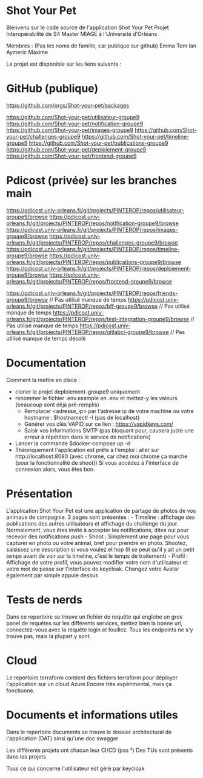 # Shot Your Pet
Bienvenu sur le code source de l'application Shot Your Pet 
Projet Interopérabilité de S4 Master MIAGE à l'Université d'Orléans

Membres : (Pas les noms de famille, car publique sur github)
    Emma
    Tom
    Ian
    Aymeric
    Maxime

Le projet est disponible sur les liens suivants :

# GitHub (publique)
https://github.com/orgs/Shot-your-pet/packages

https://github.com/Shot-your-pet/utilisateur-groupe9
https://github.com/Shot-your-pet/notification-groupe9
https://github.com/Shot-your-pet/images-groupe9
https://github.com/Shot-your-pet/challenges-groupe9
https://github.com/Shot-your-pet/timeline-groupe9
https://github.com/Shot-your-pet/publications-groupe9
https://github.com/Shot-your-pet/deploiement-groupe9
https://github.com/Shot-your-pet/frontend-groupe9

# Pdicost (privée) sur les branches main
https://pdicost.univ-orleans.fr/git/projects/PINTEROP/repos/utilisateur-groupe9/browse
https://pdicost.univ-orleans.fr/git/projects/PINTEROP/repos/notification-groupe9/browse
https://pdicost.univ-orleans.fr/git/projects/PINTEROP/repos/images-groupe9/browse
https://pdicost.univ-orleans.fr/git/projects/PINTEROP/repos/challenges-groupe9/browse
https://pdicost.univ-orleans.fr/git/projects/PINTEROP/repos/timeline-groupe9/browse
https://pdicost.univ-orleans.fr/git/projects/PINTEROP/repos/publications-groupe9/browse
https://pdicost.univ-orleans.fr/git/projects/PINTEROP/repos/deploiement-groupe9/browse
https://pdicost.univ-orleans.fr/git/projects/PINTEROP/repos/frontend-groupe9/browse

https://pdicost.univ-orleans.fr/git/projects/PINTEROP/repos/friends-groupe9/browse // Pas utilisé manque de temps
https://pdicost.univ-orleans.fr/git/projects/PINTEROP/repos/bff-groupe9/browse // Pas utilisé manque de temps
https://pdicost.univ-orleans.fr/git/projects/PINTEROP/repos/test-integration-groupe9/browse // Pas utilisé manque de temps
https://pdicost.univ-orleans.fr/git/projects/PINTEROP/repos/gitlabci-groupe9/browse // Pas utilisé manque de temps désolé

# Documentation
Comment la mettre en place : 
- cloner le projet deploiement-groupe9 uniquement
- renommer le fichier .env.example en .env et mettez-y les valeurs (beaucoup sont déjà pré-remplis)
    - Remplacer <adresse_ip> par l'adresse ip de votre machine ou votre hostname : $hostnamectl -I (pas de localhost)
    - Générer vos clés VAPID sur ce lien : https://vapidkeys.com/
    - Saisir vos informations SMTP (pas bloquant pour, causera juste une erreur à répétition dans le service de notifications)
- Lancer la commande $docker-compose up -d
- Théoriquement l'application est prête à l'emploi : aller sur http://localhost:8080 (avec chrome, car chez moi chrome ça marche (pour la fonctionnalité de shoot))
Si vous accédez à l'interface de connexion alors, vous êtes bon.

# Présentation
L'application Shot Your Pet est une application de partage de photos de vos animaux de compagnie.
3 pages sont présentes : 
    - Timeline : affichage des publications des autres utilisateurs et affichage du challenge du jour. Normalement, vous êtes invité à accepter les notifications, dites oui pour recevoir des notifications push
    - Shoot : Simplement une page pour vous capturer en photo ou votre animal, bref pour prendre en photo. Shootez, saisissez une description si vous voulez et hop (Il se peut qu'il y ait un petit temps avant de voir sur la timeline, c'est le temps de traitement)
    - Profil : Affichage de votre profil, vous pouvez modifier votre nom d'utilisateur et votre mot de passe sur l'interface de keycloak. Changez votre Avatar également par simple appuie dessus

# Tests de nerds 
Dans ce repertoire se trouve un fichier de requête qui englobe un gros panel de requêtes sur les différents services, mettez bien la bonne url, connectez-vous avec la requête login et fouillez.
Tous les endpoints ne s'y trouve pas, mais la plupart y sont.

# Cloud
Le repertoire terraform contient des fichiers terraform pour déployer l'application sur un cloud Azure
Encore très expérimental, mais ça fonctionne.

# Documents et informations utiles
Dans le repertoire documents se trouve le dossier architectural de l'application (DAT) ainsi qu'une doc swagger

Les différents projets ont chacun leur CI/CD (pas ²)
Des TUs sont présents dans les projets

Tous ce qui concerne l'utilisateur est géré par keycloak


